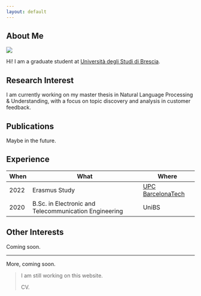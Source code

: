 ```yaml
---
layout: default
---
```


## About Me

<img class="profile-picture" src="https://avatars.githubusercontent.com/u/18557226?v=4">

Hi! I am a graduate student at [Università degli Studi di Brescia](https://www.unibs.it/). 

## Research Interest

I am currently working on my master thesis in Natural Language Processing & Understanding, with a focus on topic discovery and analysis in customer feedback.

## Publications

Maybe in the future.

## Experience

 When | What | Where
-----|-------|-----
 2022 | Erasmus Study | [UPC BarcelonaTech](https://www.upc.edu/)
 2020 | B.Sc. in Electronic and Telecommunication Engineering | UniBS

## Other Interests

Coming soon.

---

More, coming soon.

> I am still working on this website.
>
> CV.
